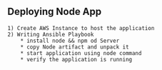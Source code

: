 ## Deploying Node App 
    1) Create AWS Instance to host the application 
    2) Writing Ansible Playbook 
        * install node && npm od Server 
        * copy Node artifact and unpack it 
        * start application using node command 
        * verify the application is running 